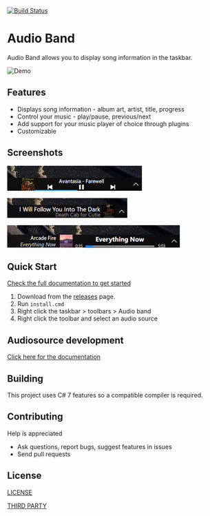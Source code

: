 [![Build Status](https://dsafa.visualstudio.com/AudioBand/_apis/build/status/AudioBand%20Dev%20CI?branchName=master)](https://dsafa.visualstudio.com/AudioBand/_build/latest?definitionId=3&branchName=master)

# Audio Band
Audio Band allows you to display song information in the taskbar.

![Demo](./screenshots/demo.gif)

## Features
- Displays song information - album art, artist, title, progress
- Control your music - play/pause, previous/next
- Add support for your music player of choice through plugins
- Customizable

## Screenshots
![](./screenshots/screenshot.png)

![](screenshots/custom-1.png)

![](screenshots/custom-2.png)

## Quick Start
[Check the full documentation to get started](https://dsafa.github.io/audio-band/audioband/index.html)

1. Download from the [releases](https://github.com/dsafa/audio-band/releases) page.
2. Run `install.cmd`
3. Right click the taskbar > toolbars > Audio band
4. Right click the toolbar and select an audio source

## Audiosource development
[Click here for the documentation](https://dsafa.github.io/audio-band/audiosource-docs/index.html)

## Building
This project uses C# 7 features so a compatible compiler is required.

## Contributing
Help is appreciated
- Ask questions, report bugs, suggest features in issues
- Send pull requests

## License
[LICENSE](https://github.com/dsafa/audio-band/blob/master/LICENSE)

[THIRD PARTY](https://github.com/dsafa/audio-band/blob/master/LICENSE-3RD-PARTY)